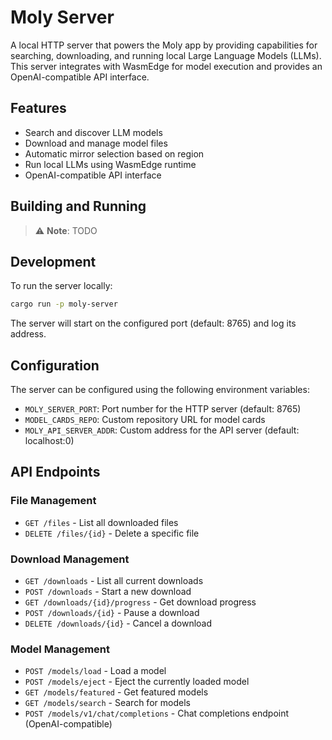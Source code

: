 # Moly Server

A local HTTP server that powers the Moly app by providing capabilities for searching, downloading, and running local Large Language Models (LLMs). This server integrates with WasmEdge for model execution and provides an OpenAI-compatible API interface.

## Features

- Search and discover LLM models
- Download and manage model files
- Automatic mirror selection based on region
- Run local LLMs using WasmEdge runtime
- OpenAI-compatible API interface

## Building and Running

> ⚠️ **Note**: TODO

## Development

To run the server locally:

```bash
cargo run -p moly-server
```

The server will start on the configured port (default: 8765) and log its address.

## Configuration

The server can be configured using the following environment variables:

- `MOLY_SERVER_PORT`: Port number for the HTTP server (default: 8765)
- `MODEL_CARDS_REPO`: Custom repository URL for model cards
- `MOLY_API_SERVER_ADDR`: Custom address for the API server (default: localhost:0)

## API Endpoints

### File Management

- `GET /files` - List all downloaded files
- `DELETE /files/{id}` - Delete a specific file

### Download Management

- `GET /downloads` - List all current downloads
- `POST /downloads` - Start a new download
- `GET /downloads/{id}/progress` - Get download progress
- `POST /downloads/{id}` - Pause a download
- `DELETE /downloads/{id}` - Cancel a download

### Model Management

- `POST /models/load` - Load a model
- `POST /models/eject` - Eject the currently loaded model
- `GET /models/featured` - Get featured models
- `GET /models/search` - Search for models
- `POST /models/v1/chat/completions` - Chat completions endpoint (OpenAI-compatible)
